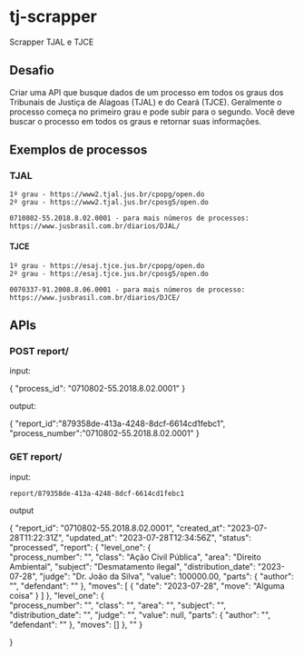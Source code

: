 # tj-scrapper

Scrapper TJAL e TJCE

## Desafio

Criar uma API que busque dados de um processo em todos os graus dos Tribunais de Justiça de Alagoas (TJAL) e do Ceará (TJCE). Geralmente o processo começa no primeiro grau e pode subir para o segundo. Você deve buscar o processo em todos os graus e retornar suas informações.


## Exemplos de processos

### TJAL

    1º grau - https://www2.tjal.jus.br/cpopg/open.do
    2º grau - https://www2.tjal.jus.br/cposg5/open.do

    0710802-55.2018.8.02.0001 - para mais números de processos: https://www.jusbrasil.com.br/diarios/DJAL/

#### TJCE
    1º grau - https://esaj.tjce.jus.br/cpopg/open.do
    2º grau - https://esaj.tjce.jus.br/cposg5/open.do

    0070337-91.2008.8.06.0001 - para mais números de processo: https://www.jusbrasil.com.br/diarios/DJCE/

## APIs

### POST report/

input:

{
    "process_id": "0710802-55.2018.8.02.0001"
}

output:

{
    "report_id":"879358de-413a-4248-8dcf-6614cd1febc1",
    "process_number":"0710802-55.2018.8.02.0001"
}


### GET report/

input:

    report/879358de-413a-4248-8dcf-6614cd1febc1

output

{
    "report_id": "0710802-55.2018.8.02.0001",
    "created_at": "2023-07-28T11:22:31Z",
    "updated_at": "2023-07-28T12:34:56Z",
    "status": "processed",
    "report": {
        "level_one": {            
            "process_number": "",
            "class": "Ação Civil Pública",
            "area": "Direito Ambiental",
            "subject": "Desmatamento ilegal",
            "distribution_date": "2023-07-28",
            "judge": "Dr. João da Silva",
            "value": 100000.00,
            "parts": {
                "author": "",
                "defendant": ""
            },
            "moves": [
                {
                    "date": "2023-07-28",
                    "move": "Alguma coisa"
                }
            ]
        },
        "level_one": {            
            "process_number": "",
            "class": "",
            "area": "",
            "subject": "",
            "distribution_date": "",
            "judge": "",
            "value": null,
            "parts": {
                "author": "",
                "defendant": ""
            },
            "moves": []
        },
        ""
    }

}
